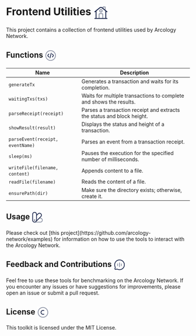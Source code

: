 <h1> Frontend Utilities  <img align="center" height="40" src="./img/home.svg">  </h1>
This project contains a collection of frontend utilities used by Arcology Network.

<h2> Functions   <img align="center" height="32" src="./img/code-circle.svg">  </h2>

| Name                            | Description                                                                       |
|---------------------------------|-----------------------------------------------------------------------------------|
| `generateTx`                    | Generates a transaction and waits for its completion.                             |
| `waitingTxs(txs)`               | Waits for multiple transactions to complete and shows the results.                |
| `parseReceipt(receipt)`         | Parses a transaction receipt and extracts the status and block height.            |
| `showResult(result)`            | Displays the status and height of a transaction.                                  |
| `parseEvent(receipt, eventName)`| Parses an event from a transaction receipt.                                       |
| `sleep(ms)`                     | Pauses the execution for the specified number of milliseconds.                    |
| `writeFile(filename, content)`  | Appends content to a file.                                                        |
| `readFile(filename)`            | Reads the content of a file.                                                      |
| `ensurePath(dir)`               | Make sure the directory exists; otherwise, create it.                             |


<h2> Usage   <img align="center" height="32" src="./img/palett.svg">  </h2>
Please check out [this project](https://github.com/arcology-network/examples) for information on how to use the tools to interact with the Arcology Network.

<h2> Feedback and Contributions  <img align="center" height="32" src="./img/chat.svg">  </h2>
Feel free to use these tools for benchmarking on the Arcology Network. If you encounter any issues or have suggestions for improvements, please open an issue or submit a pull request.

<h2> License  <img align="center" height="32" src="./img/copyright.svg">  </h2>
This toolkit is licensed under the MIT License.
